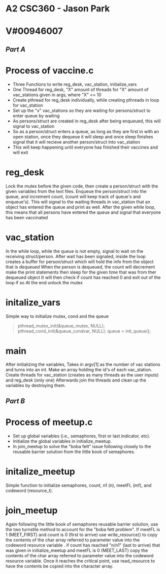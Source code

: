 # A2 CSC360 - Jason Park
# V#00946007
## _Part A_

# Process of vaccine.c

- Three Functions to write reg_desk, vac_station, initialize_vars
- One Thread for reg_desk, "X" amount of threads for "X" amount of vac_stations given in args, where "X" <= 10
- Create pthread for reg_desk individually, while creating pthreads in loop for vac_station
- Set up the "x" vac_stations so they are waiting for persons/struct to enter queue by waiting
- As persons/struct are created in reg_desk after being enqueued, this will signal to vac_station
- So as a person/struct enters a queue, as long as they are first in with an open station, once they dequeue it will sleep and once sleep finishes signal that it will recieve another person/struct into vac_station
- This will keep happening until everyone has finished their vaccines and will exit

# reg_desk
Lock the mutex before the given code, then create a person/struct with the given variables from the text files.
Enqueue the person/struct into the queue, and increment count, (count will keep track of queue's and enqueue's).
This will signal to the waiting threads in vac_station that an object has entered the queue and print as well.
After the given while loop, this means that all persons have entered the queue and signal that everyone has been vaccinated

# vac_station
In the while loop, while the queue is not empty, signal to wait on the receiving struct/person.
After wait has been signaled, inside the loop creates a buffer for person/struct which will hold the info from the object that is dequeued
When the person is dequeued, the count will decrement make the print statements then sleep for the given time that was from ther dequeued object
It will then check if count has reached 0 and exit out of the loop if so
At the end unlock the mutex

# initalize_vars
Simple way to initialize mutex, cond and the queue
> pthread_mutex_init(&queue_mutex, NULL); 
    pthread_cond_init(&queue_condvar, NULL);
    queue = init_queue();

# main
After initializing the variables, Takes in argv[1] as the number of vac stations and turns into an int.
Make an array holding the id's of each vac_station.
Create threads for vac_station (creates as many threads as the user inputs) and reg_desk (only one)
Afterwards join the threads and clean up the variables by destroying them.


## _Part B_

# Process of meetup.c

- Set up global variables (i.e., semaphores, first or last indicator, etc).
- Initialize the global variables in initialize_meetup.
- In join_meetup to solve the "boba fett" issue following closely to the reusable barrier solution from the little book of semaphores.

# initalize_meetup
Simple function to initialize semaphores, count, n1 (n), meetFL (mf), and codeword (resource_t).

# join_meetup

Again following the little book of semaphores reusable barrier solution, use the two turnstile method to account for the "boba fett problem".
If meetFL is 1 (MEET_FIRST)  and count is 0 (first to arrive) use write_resource() to copy the contents of the 
char array referred to parameter value into the codeword resource variable .
if count has reached "n/n1" (last to arrive) that was given in initialize_meetup and meetFL is 0 (MEET_LAST) copy the contents of the char array referred to parameter value into the codeword resource variable.
Once it reaches the critical point, use read_resource to have the contents be copied into	the	character array.
